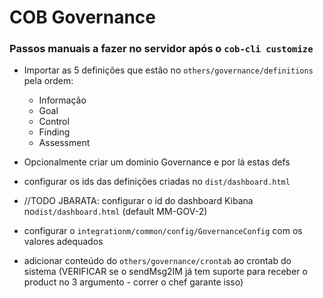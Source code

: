 # COB Governance

### Passos manuais a fazer no servidor após o `cob-cli customize`

* Importar as 5 definições que estão no `others/governance/definitions` pela ordem:
  * Informação
  * Goal
  * Control
  * Finding
  * Assessment
* Opcionalmente criar um dominio Governance e por lá estas defs

* configurar os ids das definições criadas no `dist/dashboard.html` 
* //TODO JBARATA: configurar o id do dashboard Kibana no`dist/dashboard.html` (default MM-GOV-2) 
* configurar o `integrationm/common/config/GovernanceConfig` com os valores adequados  
* adicionar conteúdo do `others/governance/crontab` ao crontab do sistema 
  (VERIFICAR se o sendMsg2IM já tem suporte para receber o product no 3 argumento - correr o chef garante isso) 